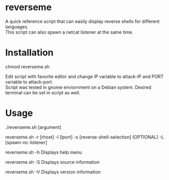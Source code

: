# reverseme
A quick reference script that can easily display reverse shells for different languages. \
This script can also spawn a netcat listener at the same time.

# Installation
chmod reverseme.sh 

Edit script with favorite editor and change IP variable to attack-IP and PORT variable to attack-port. \
Script was tested in gnome enviornment on a Debian system. Desired terminal can be set in script as well.

# Usage
./reverseme.sh [argument]

reverseme.sh -r [rhost] -l [lport] -s [reverse-shell-selection] (OPTIONAL) -L [spawn-nc-listener]

reverseme.sh -h Displays help menu

reverseme.sh -S Displays source information

reverseme.sh -V Displays version information
